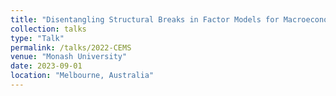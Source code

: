 ```yaml
---
title: "Disentangling Structural Breaks in Factor Models for Macroeconomic Data"
collection: talks
type: "Talk"
permalink: /talks/2022-CEMS
venue: "Monash University"
date: 2023-09-01
location: "Melbourne, Australia"
---
```


